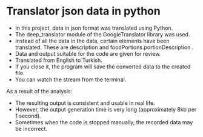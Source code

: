 # Translator json data in python

- In this project, data in json format was translated using Python.
- The deep_translator module of the GoogleTranslator library was used.
- Instead of all the data in the data, certain elements have been translated. These are description and foodPortions.portionDescription .
- Data and output suitable for the code are given for review.
- Translated from English to Turkish.
- If you close it, the program will save the converted data to the created file.
- You can watch the stream from the terminal.

As a result of the analysis:
- The resulting output is consistent and usable in real life.
- However, the output generation time is very long (approximately 8kb per 1 second).
- Sometimes when the code is stopped manually, the recorded data may be incorrect.
